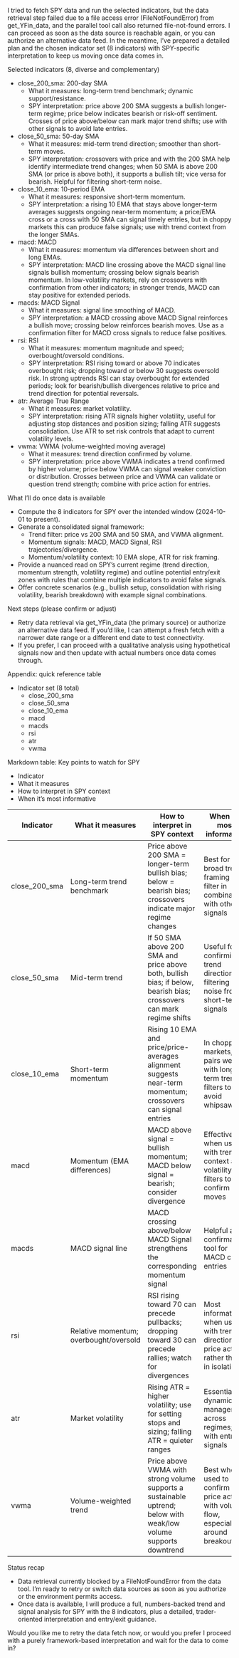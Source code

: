 I tried to fetch SPY data and run the selected indicators, but the data retrieval step failed due to a file access error (FileNotFoundError) from get_YFin_data, and the parallel tool call also returned file-not-found errors. I can proceed as soon as the data source is reachable again, or you can authorize an alternative data feed. In the meantime, I’ve prepared a detailed plan and the chosen indicator set (8 indicators) with SPY-specific interpretation to keep us moving once data comes in.

Selected indicators (8, diverse and complementary)
- close_200_sma: 200-day SMA
  - What it measures: long-term trend benchmark; dynamic support/resistance.
  - SPY interpretation: price above 200 SMA suggests a bullish longer-term regime; price below indicates bearish or risk-off sentiment. Crosses of price above/below can mark major trend shifts; use with other signals to avoid late entries.
- close_50_sma: 50-day SMA
  - What it measures: mid-term trend direction; smoother than short-term moves.
  - SPY interpretation: crossovers with price and with the 200 SMA help identify intermediate trend changes; when 50 SMA is above 200 SMA (or price is above both), it supports a bullish tilt; vice versa for bearish. Helpful for filtering short-term noise.
- close_10_ema: 10-period EMA
  - What it measures: responsive short-term momentum.
  - SPY interpretation: a rising 10 EMA that stays above longer-term averages suggests ongoing near-term momentum; a price/EMA cross or a cross with 50 SMA can signal timely entries, but in choppy markets this can produce false signals; use with trend context from the longer SMAs.
- macd: MACD
  - What it measures: momentum via differences between short and long EMAs.
  - SPY interpretation: MACD line crossing above the MACD signal line signals bullish momentum; crossing below signals bearish momentum. In low-volatility markets, rely on crossovers with confirmation from other indicators; in stronger trends, MACD can stay positive for extended periods.
- macds: MACD Signal
  - What it measures: signal line smoothing of MACD.
  - SPY interpretation: a MACD crossing above MACD Signal reinforces a bullish move; crossing below reinforces bearish moves. Use as a confirmation filter for MACD cross signals to reduce false positives.
- rsi: RSI
  - What it measures: momentum magnitude and speed; overbought/oversold conditions.
  - SPY interpretation: RSI rising toward or above 70 indicates overbought risk; dropping toward or below 30 suggests oversold risk. In strong uptrends RSI can stay overbought for extended periods; look for bearish/bullish divergences relative to price and trend direction for potential reversals.
- atr: Average True Range
  - What it measures: market volatility.
  - SPY interpretation: rising ATR signals higher volatility, useful for adjusting stop distances and position sizing; falling ATR suggests consolidation. Use ATR to set risk controls that adapt to current volatility levels.
- vwma: VWMA (volume-weighted moving average)
  - What it measures: trend direction confirmed by volume.
  - SPY interpretation: price above VWMA indicates a trend confirmed by higher volume; price below VWMA can signal weaker conviction or distribution. Crosses between price and VWMA can validate or question trend strength; combine with price action for entries.

What I’ll do once data is available
- Compute the 8 indicators for SPY over the intended window (2024-10-01 to present).
- Generate a consolidated signal framework:
  - Trend filter: price vs 200 SMA and 50 SMA, and VWMA alignment.
  - Momentum signals: MACD, MACD Signal, RSI trajectories/divergence.
  - Momentum/volatility context: 10 EMA slope, ATR for risk framing.
- Provide a nuanced read on SPY’s current regime (trend direction, momentum strength, volatility regime) and outline potential entry/exit zones with rules that combine multiple indicators to avoid false signals.
- Offer concrete scenarios (e.g., bullish setup, consolidation with rising volatility, bearish breakdown) with example signal combinations.

Next steps (please confirm or adjust)
- Retry data retrieval via get_YFin_data (the primary source) or authorize an alternative data feed. If you’d like, I can attempt a fresh fetch with a narrower date range or a different end date to test connectivity.
- If you prefer, I can proceed with a qualitative analysis using hypothetical signals now and then update with actual numbers once data comes through.

Appendix: quick reference table
- Indicator set (8 total)
  - close_200_sma
  - close_50_sma
  - close_10_ema
  - macd
  - macds
  - rsi
  - atr
  - vwma

Markdown table: Key points to watch for SPY
- Indicator
- What it measures
- How to interpret in SPY context
- When it’s most informative

| Indicator | What it measures | How to interpret in SPY context | When it’s most informative |
|---|---|---|---|
| close_200_sma | Long-term trend benchmark | Price above 200 SMA = longer-term bullish bias; below = bearish bias; crossovers indicate major regime changes | Best for broad trend framing and filter in combination with other signals |
| close_50_sma | Mid-term trend | If 50 SMA above 200 SMA and price above both, bullish bias; if below, bearish bias; crossovers can mark regime shifts | Useful for confirming trend direction and filtering noise from short-term signals |
| close_10_ema | Short-term momentum | Rising 10 EMA and price/price-averages alignment suggests near-term momentum; crossovers can signal entries | In choppy markets, pairs well with longer-term trend filters to avoid whipsaws |
| macd | Momentum (EMA differences) | MACD above signal = bullish momentum; MACD below signal = bearish; consider divergence | Effective when used with trend context and volatility filters to confirm moves |
| macds | MACD signal line | MACD crossing above/below MACD Signal strengthens the corresponding momentum signal | Helpful as a confirmation tool for MACD cross entries |
| rsi | Relative momentum; overbought/oversold | RSI rising toward 70 can precede pullbacks; dropping toward 30 can precede rallies; watch for divergences | Most informative when used with trend direction and price action rather than in isolation |
| atr | Market volatility | Rising ATR = higher volatility; use for setting stops and sizing; falling ATR = quieter ranges | Essential for dynamic risk management across regimes; pair with entry signals |
| vwma | Volume-weighted trend | Price above VWMA with strong volume supports a sustainable uptrend; below with weak/low volume supports downtrend | Best when used to confirm price action with volume flow, especially around breakouts |

Status recap
- Data retrieval currently blocked by a FileNotFoundError from the data tool. I’m ready to retry or switch data sources as soon as you authorize or the environment permits access.
- Once data is available, I will produce a full, numbers-backed trend and signal analysis for SPY with the 8 indicators, plus a detailed, trader-oriented interpretation and entry/exit guidance.

Would you like me to retry the data fetch now, or would you prefer I proceed with a purely framework-based interpretation and wait for the data to come in?